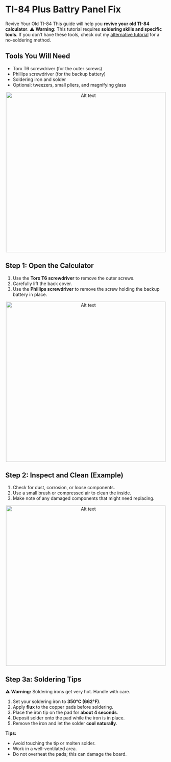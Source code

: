 # TI-84 Plus Battry Panel Fix
Revive Your Old TI-84
This guide will help you **revive your old TI-84 calculator**.
⚠️ **Warning:** This tutorial requires **soldering skills and specific tools**. If you don’t have these tools, check out my [alternative tutorial](#) for a no-soldering method.
## Tools You Will Need

- Torx T6 screwdriver (for the outer screws)  
- Phillips screwdriver (for the backup battery)  
- Soldering iron and solder  
- Optional: tweezers, small pliers, and magnifying glass  
<p align="center">
  <img src="Doc/Screenshot 2025-08-28 213141.png" alt="Alt text" width="500">
</p>

## Step 1: Open the Calculator

1. Use the **Torx T6 screwdriver** to remove the outer screws.  
2. Carefully lift the back cover.  
3. Use the **Phillips screwdriver** to remove the screw holding the backup battery in place.
<p align="center">
  <img src="Doc/IMG_7117.jpg" alt="Alt text" width="500">
</p>

## Step 2: Inspect and Clean (Example)

1. Check for dust, corrosion, or loose components.  
2. Use a small brush or compressed air to clean the inside.  
3. Make note of any damaged components that might need replacing.

<p align="center">
  <img src="Doc/IMG_71tt18.jpeg" alt="Alt text" width="500">
</p>

## Step 3a: Soldering Tips

⚠️ **Warning:** Soldering irons get very hot. Handle with care.  

1. Set your soldering iron to **350°C (662°F)**.  
2. Apply **flux** to the copper pads before soldering.  
3. Place the iron tip on the pad for **about 4 seconds**.  
4. Deposit solder onto the pad while the iron is in place.  
5. Remove the iron and let the solder **cool naturally**.  

**Tips:**  
- Avoid touching the tip or molten solder.  
- Work in a well-ventilated area.  
- Do not overheat the pads; this can damage the board.


